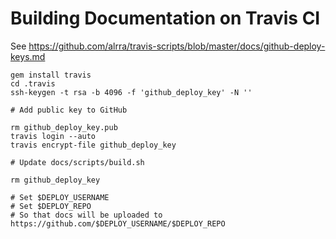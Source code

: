 # Building Documentation on Travis CI

See https://github.com/alrra/travis-scripts/blob/master/docs/github-deploy-keys.md

```
gem install travis
cd .travis
ssh-keygen -t rsa -b 4096 -f 'github_deploy_key' -N ''

# Add public key to GitHub

rm github_deploy_key.pub
travis login --auto
travis encrypt-file github_deploy_key

# Update docs/scripts/build.sh

rm github_deploy_key

# Set $DEPLOY_USERNAME
# Set $DEPLOY_REPO
# So that docs will be uploaded to https://github.com/$DEPLOY_USERNAME/$DEPLOY_REPO
```